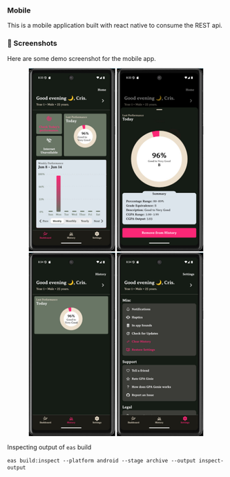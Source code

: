 ### Mobile

This is a mobile application built with react native to consume the REST api.

### 🦋 Screenshots

Here are some demo screenshot for the mobile app.

<p align="center">
<img src="/images/0.jpg" alt="demo" width="200"/>
<img src="/images/1.jpg" alt="demo" width="200"/>
<img src="/images/2.jpg" alt="demo" width="200"/>
<img src="/images/3.jpg" alt="demo" width="200"/>
</p>

Inspecting output of `eas` build

```shell
eas build:inspect --platform android --stage archive --output inspect-output
```
